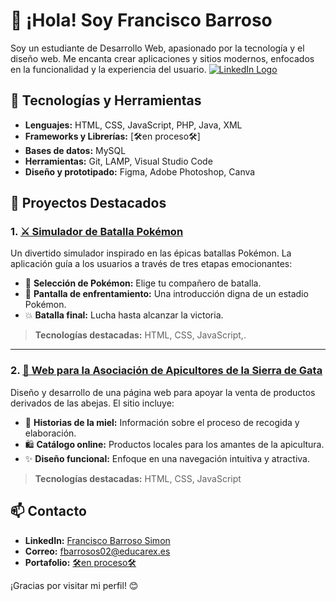 # 👋 ¡Hola! Soy Francisco Barroso

Soy un estudiante de Desarrollo Web, apasionado por la tecnología y el diseño web. Me encanta crear aplicaciones y sitios modernos, enfocados en la funcionalidad y la experiencia del usuario.
[![LinkedIn Logo](https://static.vecteezy.com/system/resources/previews/023/986/970/non_2x/linkedin-logo-linkedin-logo-transparent-linkedin-icon-transparent-free-free-png.png)](https://www.linkedin.com/in/francisco-barroso-simon-1077a1340)

## 🚀 Tecnologías y Herramientas
- **Lenguajes:** HTML, CSS, JavaScript, PHP, Java, XML  
- **Frameworks y Librerías:** [🛠️en proceso🛠️]  
- **Bases de datos:** MySQL  
- **Herramientas:** Git, LAMP, Visual Studio Code
- **Diseño y prototipado:**
Figma, Adobe Photoshop,
Canva   

## 🌟 Proyectos Destacados
### 1. [⚔️ Simulador de Batalla Pokémon]()  
Un divertido simulador inspirado en las épicas batallas Pokémon. La aplicación guía a los usuarios a través de tres etapas emocionantes:  
- 🐾 **Selección de Pokémon:** Elige tu compañero de batalla.  
- 🎥 **Pantalla de enfrentamiento:** Una introducción digna de un estadio Pokémon.  
- 💥 **Batalla final:** Lucha hasta alcanzar la victoria.  

 
> **Tecnologías destacadas:** HTML, CSS, JavaScript,.  

---

### 2. [🍯 Web para la Asociación de Apicultores de la Sierra de Gata]()  
Diseño y desarrollo de una página web para apoyar la venta de productos derivados de las abejas. El sitio incluye:  
- 🌼 **Historias de la miel:** Información sobre el proceso de recogida y elaboración.  
- 🛍️ **Catálogo online:** Productos locales para los amantes de la apicultura.  
- ✨ **Diseño funcional:** Enfoque en una navegación intuitiva y atractiva.  

 
> **Tecnologías destacadas:** HTML, CSS, JavaScript
 



## 📫 Contacto
- **LinkedIn:** [Francisco Barroso Simon](www.linkedin.com/in/francisco-barroso-simon-1077a1340)  
- **Correo:** fbarrosos02@educarex.es  
- **Portafolio:** [🛠️en proceso🛠️](https://tuweb.com)  

¡Gracias por visitar mi perfil! 😊  
